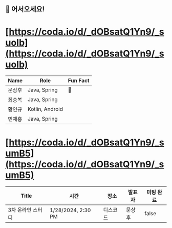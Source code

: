 ## 👋 어서오세요!







# **[https://coda.io/d/_dOBsatQ1Yn9/_suoIb](https://coda.io/d/_dOBsatQ1Yn9/_suoIb)**

| Name | Role | Fun Fact |
| --- | --- | --- |
| 문상후 | Java, Spring | 👋  |
| 최승복 | Java, Spring |  |
| 황인규 | Kotlin, Android |  |
| 민재홍 | Java, Spring |  |




# [https://coda.io/d/_dOBsatQ1Yn9/_sumB5](https://coda.io/d/_dOBsatQ1Yn9/_sumB5)

| Title | 시간 | 장소 | 발표자 | 미팅 완료 |
| --- | --- | --- | --- | --- |
| 3차 온라인 스터디 | 1/28/2024, 2:30 PM | 디스코드 | 문상후 | false |


